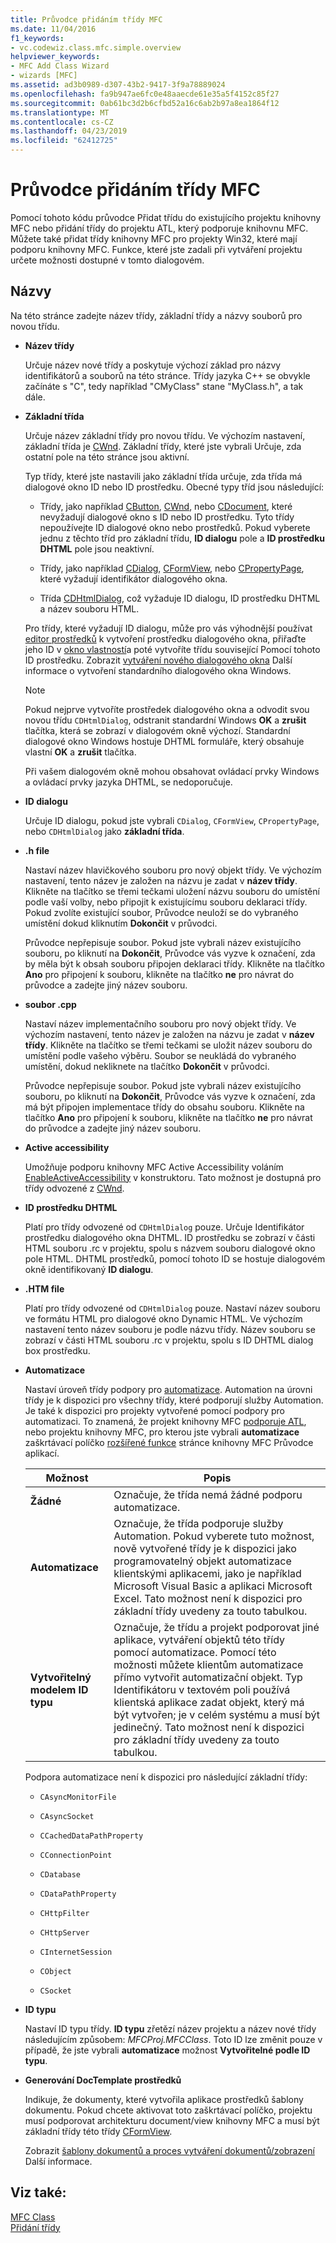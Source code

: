 ```yaml
---
title: Průvodce přidáním třídy MFC
ms.date: 11/04/2016
f1_keywords:
- vc.codewiz.class.mfc.simple.overview
helpviewer_keywords:
- MFC Add Class Wizard
- wizards [MFC]
ms.assetid: ad3b0989-d307-43b2-9417-3f9a78889024
ms.openlocfilehash: fa9b947ae6fc0e48aaecde61e35a5f4152c85f27
ms.sourcegitcommit: 0ab61bc3d2b6cfbd52a16c6ab2b97a8ea1864f12
ms.translationtype: MT
ms.contentlocale: cs-CZ
ms.lasthandoff: 04/23/2019
ms.locfileid: "62412725"
---
```

# <a name="mfc-add-class-wizard"></a>Průvodce přidáním třídy MFC

Pomocí tohoto kódu průvodce Přidat třídu do existujícího projektu knihovny MFC nebo přidání třídy do projektu ATL, který podporuje knihovnu MFC. Můžete také přidat třídy knihovny MFC pro projekty Win32, které mají podporu knihovny MFC. Funkce, které jste zadali při vytváření projektu určete možnosti dostupné v tomto dialogovém.

## <a name="names"></a>Názvy

Na této stránce zadejte název třídy, základní třídy a názvy souborů pro novou třídu.

- **Název třídy**

  Určuje název nové třídy a poskytuje výchozí základ pro názvy identifikátorů a souborů na této stránce. Třídy jazyka C++ se obvykle začínáte s "C", tedy například "CMyClass" stane "MyClass.h", a tak dále.

- **Základní třída**

  Určuje název základní třídy pro novou třídu. Ve výchozím nastavení, základní třída je [CWnd](../../mfc/reference/cwnd-class.md). Základní třídy, které jste vybrali Určuje, zda ostatní pole na této stránce jsou aktivní.

  Typ třídy, které jste nastavili jako základní třída určuje, zda třída má dialogové okno ID nebo ID prostředku. Obecné typy tříd jsou následující:

  - Třídy, jako například [CButton](../../mfc/reference/cbutton-class.md), [CWnd](../../mfc/reference/cwnd-class.md), nebo [CDocument](../../mfc/reference/cdocument-class.md), které nevyžadují dialogové okno s ID nebo ID prostředku. Tyto třídy nepoužívejte ID dialogové okno nebo prostředků. Pokud vyberete jednu z těchto tříd pro základní třídu, **ID dialogu** pole a **ID prostředku DHTML** pole jsou neaktivní.

  - Třídy, jako například [CDialog](../../mfc/reference/cdialog-class.md), [CFormView](../../mfc/reference/cformview-class.md), nebo [CPropertyPage](../../mfc/reference/cpropertypage-class.md), které vyžadují identifikátor dialogového okna.

  - Třída [CDHtmlDialog](../../mfc/reference/cdhtmldialog-class.md), což vyžaduje ID dialogu, ID prostředku DHTML a název souboru HTML.

  Pro třídy, které vyžadují ID dialogu, může pro vás výhodnější používat [editor prostředků](../../windows/resource-editors.md) k vytvoření prostředku dialogového okna, přiřaďte jeho ID v [okno vlastností](/visualstudio/ide/reference/properties-window)a poté vytvoříte třídu související Pomocí tohoto ID prostředku. Zobrazit [vytváření nového dialogového okna](../../windows/creating-a-new-dialog-box.md) Další informace o vytvoření standardního dialogového okna Windows.

  > [!NOTE]
  > Pokud nejprve vytvoříte prostředek dialogového okna a odvodit svou novou třídu `CDHtmlDialog`, odstranit standardní Windows **OK** a **zrušit** tlačítka, která se zobrazí v dialogovém okně výchozí. Standardní dialogové okno Windows hostuje DHTML formuláře, který obsahuje vlastní **OK** a **zrušit** tlačítka.

  Při vašem dialogovém okně mohou obsahovat ovládací prvky Windows a ovládací prvky jazyka DHTML, se nedoporučuje.

- **ID dialogu**

  Určuje ID dialogu, pokud jste vybrali `CDialog`, `CFormView`, `CPropertyPage`, nebo `CDHtmlDialog` jako **základní třída**.

- **.h file**

  Nastaví název hlavičkového souboru pro nový objekt třídy. Ve výchozím nastavení, tento název je založen na názvu je zadat v **název třídy**. Klikněte na tlačítko se třemi tečkami uložení názvu souboru do umístění podle vaší volby, nebo připojit k existujícímu souboru deklaraci třídy. Pokud zvolíte existující soubor, Průvodce neuloží se do vybraného umístění dokud kliknutím **Dokončit** v průvodci.

  Průvodce nepřepisuje soubor. Pokud jste vybrali název existujícího souboru, po kliknutí na **Dokončit**, Průvodce vás vyzve k označení, zda by měla být k obsah souboru připojen deklaraci třídy. Klikněte na tlačítko **Ano** pro připojení k souboru, klikněte na tlačítko **ne** pro návrat do průvodce a zadejte jiný název souboru.

- **soubor .cpp**

  Nastaví název implementačního souboru pro nový objekt třídy. Ve výchozím nastavení, tento název je založen na názvu je zadat v **název třídy**. Klikněte na tlačítko se třemi tečkami se uložit název souboru do umístění podle vašeho výběru. Soubor se neukládá do vybraného umístění, dokud nekliknete na tlačítko **Dokončit** v průvodci.

  Průvodce nepřepisuje soubor. Pokud jste vybrali název existujícího souboru, po kliknutí na **Dokončit**, Průvodce vás vyzve k označení, zda má být připojen implementace třídy do obsahu souboru. Klikněte na tlačítko **Ano** pro připojení k souboru, klikněte na tlačítko **ne** pro návrat do průvodce a zadejte jiný název souboru.

- **Active accessibility**

  Umožňuje podporu knihovny MFC Active Accessibility voláním [EnableActiveAccessibility](../../mfc/reference/cwnd-class.md#enableactiveaccessibility) v konstruktoru. Tato možnost je dostupná pro třídy odvozené z [CWnd](../../mfc/reference/cwnd-class.md).

- **ID prostředku DHTML**

  Platí pro třídy odvozené od `CDHtmlDialog` pouze. Určuje Identifikátor prostředku dialogového okna DHTML. ID prostředku se zobrazí v části HTML souboru .rc v projektu, spolu s názvem souboru dialogové okno pole HTML. DHTML prostředků, pomocí tohoto ID se hostuje dialogovém okně identifikovaný **ID dialogu**.

- **.HTM file**

  Platí pro třídy odvozené od `CDHtmlDialog` pouze. Nastaví název souboru ve formátu HTML pro dialogové okno Dynamic HTML. Ve výchozím nastavení tento název souboru je podle názvu třídy. Název souboru se zobrazí v části HTML souboru .rc v projektu, spolu s ID DHTML dialog box prostředku.

- **Automatizace**

  Nastaví úroveň třídy podpory pro [automatizace](../../mfc/automation.md). Automation na úrovni třídy je k dispozici pro všechny třídy, které podporují služby Automation. Je také k dispozici pro projekty vytvořené pomocí podpory pro automatizaci. To znamená, že projekt knihovny MFC [podporuje ATL](../../atl/reference/mfc-support-in-atl-projects.md), nebo projektu knihovny MFC, pro kterou jste vybrali **automatizace** zaškrtávací políčko [rozšířené funkce](../../mfc/reference/advanced-features-mfc-application-wizard.md) stránce knihovny MFC Průvodce aplikací.

  |Možnost|Popis|
  |------------|-----------------|
  |**Žádné**|Označuje, že třída nemá žádné podporu automatizace.|
  |**Automatizace**|Označuje, že třída podporuje služby Automation. Pokud vyberete tuto možnost, nově vytvořené třídy je k dispozici jako programovatelný objekt automatizace klientskými aplikacemi, jako je například Microsoft Visual Basic a aplikaci Microsoft Excel. Tato možnost není k dispozici pro základní třídy uvedeny za touto tabulkou.|
  |**Vytvořitelný modelem ID typu**|Označuje, že třídu a projekt podporovat jiné aplikace, vytváření objektů této třídy pomocí automatizace. Pomocí této možnosti můžete klientům automatizace přímo vytvořit automatizační objekt. Typ Identifikátoru v textovém poli používá klientská aplikace zadat objekt, který má být vytvořen; je v celém systému a musí být jedinečný. Tato možnost není k dispozici pro základní třídy uvedeny za touto tabulkou.|

  Podpora automatizace není k dispozici pro následující základní třídy:

  - `CAsyncMonitorFile`

  - `CAsyncSocket`

  - `CCachedDataPathProperty`

  - `CConnectionPoint`

  - `CDatabase`

  - `CDataPathProperty`

  - `CHttpFilter`

  - `CHttpServer`

  - `CInternetSession`

  - `CObject`

  - `CSocket`

- **ID typu**

  Nastaví ID typu třídy. **ID typu** zřetězí název projektu a název nové třídy následujícím způsobem: *MFCProj.MFCClass*. Toto ID lze změnit pouze v případě, že jste vybrali **automatizace** možnost **Vytvořitelné podle ID typu**.

- **Generování DocTemplate prostředků**

  Indikuje, že dokumenty, které vytvořila aplikace prostředků šablony dokumentu. Pokud chcete aktivovat toto zaškrtávací políčko, projektu musí podporovat architekturu document/view knihovny MFC a musí být základní třídy této třídy [CFormView](../../mfc/reference/cformview-class.md).

  Zobrazit [šablony dokumentů a proces vytváření dokumentů/zobrazení](../../mfc/document-templates-and-the-document-view-creation-process.md) Další informace.

## <a name="see-also"></a>Viz také:

[MFC Class](../../mfc/reference/adding-an-mfc-class.md)<br/>
[Přidání třídy](../../ide/adding-a-class-visual-cpp.md)
